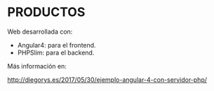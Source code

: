 # PRODUCTOS

Web desarrollada con:
* Angular4: para el frontend.
* PHPSlim: para el backend.

Más información en:

http://diegorys.es/2017/05/30/ejemplo-angular-4-con-servidor-php/
